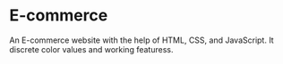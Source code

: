 # E-commerce
An E-commerce website with the help of HTML, CSS, and JavaScript. It discrete color values and working featuress.
